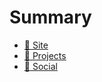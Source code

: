 # Summary

- [&#127805; Site](./site.md)
- [&#127805; Projects](./projects.md)
- [&#127805; Social](./social.md)
